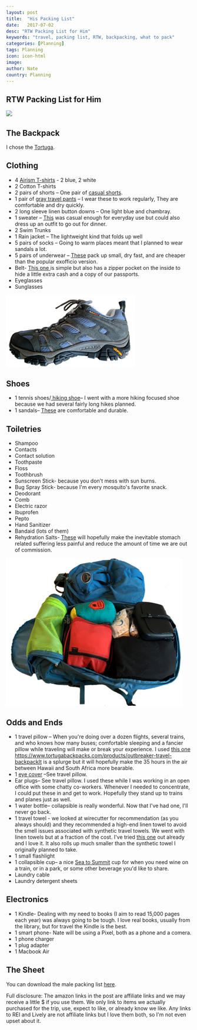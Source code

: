 ```yaml
---
layout: post
title:  "His Packing List"
date:   2017-07-02
desc: "RTW Packing List for Him"
keywords: "travel, packing list, RTW, backpacking, what to pack"
categories: [Planning]
tags: Planning
icon: icon-html
image: 
author: Nate
country: Planning
---
```


## RTW Packing List for Him


<a class="nav navbar-nav navbar-right page-scroll" href="https://www.tortugabackpacks.com/products/outbreaker-travel-backpack" target="_blank"><img src="INSERT PHOTO OF BACKBACK" height="400px" ></a>


## <i class="fa fa-check-square" aria-hidden="true" style="color:#2495C4;"></i> The Backpack
 
I chose the <a href="https://www.tortugabackpacks.com/products/outbreaker-travel-backpack" target="_blank"> Tortuga</a>.
 
## <i class="fa fa-check-square" aria-hidden="true" style="color:#2495C4;"></i> Clothing

- 4 <a href="https://www.uniqlo.com/us/en/men-airism-mesh-crewneck-t-shirt-short-sleeve-182498.html?dwvar_182498_color=COL69&cgid=#q=Airier%2Bmesh&lang=default&start=15" target="_blank"> Airism T-shirts</a> - 2 blue, 2 white
- 2 Cotton T-shirts 
- 2 pairs of shorts – One pair of <a href="http://www.gap.com/browse/product.do?cid=1082251&vid=1&pid=717407002" target="_blank">casual shorts</a>.
- 1 pair of <a href="http://www.gap.com/products/lightweight-straight-fit-performance-khakis-P640155.jsp?pid=640155032&vid=1" target="_blank"> gray travel pants</a> – I wear these to work regularly, They are comfortable and dry quickly.
- 2 long sleeve linen button downs – One light blue and chambray. 
- 1 sweater – <a href="http://athleta.gap.com/browse/product.do?cid=1005761&pcid=1005761&vid=1&pid=438671102" target="_blank"> This</a> was casual enough for everyday use but could also dress up an outfit to go out for dinner.
- 2 Swim Trunks
- 1 Rain jacket – The lightweight kind that folds up well
- 5 pairs of socks – Going to warm places meant that I planned to wear sandals a lot.
- 5 pairs of underwear – <a href="https://www.uniqlo.com/us/en/men-airism-mesh-boxer-briefs-188813.html?dwvar_188813_color=COL09&cgid=men-underwear-airism-boxer-briefs#start=8&cgid=men-underwear-airism-boxer-briefs" target="_blank"> These</a> pack up small, dry fast, and are cheaper than the popular exofficio version.
- Belt- <a href="http://www.gap.com/browse/product.do?pid=520699032&CAWELAID=120280880000190857&CAGPSPN=pla&CAAGID=44118767889&CATCI=pla-72197170136&device=t&product_channel=online&Matchtype=&tid=gppl000001&kwid=1&ap=7&lsft=device:t,cvosrc:cse.google.online_Brand,cvo_campaign:798525498,cvo_pid:44118767889,cvo_crid:189914363232,Matchtype:,tid:gppl000001,kwid:1,ap:7" target="_blank"> This one </a> is simple but also has a zipper pocket on the inside to hide a little extra cash and a copy of our passports. 
- Eyeglasses
- Sunglasses

<a class="nav navbar-nav navbar-right page-scroll" href="https://www.rei.com/product/114593/merrell-moab-2-vent-low-hiking-shoes-womens" target="_blank"><img src="/static/assets/img/blog/shoe.png" width="350px" ></a>

## <i class="fa fa-check-square" aria-hidden="true" style="color:#2495C4;"></i> Shoes

- 1 tennis shoes/<a href="https://www.amazon.com/gp/product/B000PAD2SM/ref=as_li_tl?ie=UTF8&camp=1789&creative=9325&creativeASIN=B000PAD2SM&linkCode=as2&tag=awellchartedp-20&linkId=fe92869da8e13d3901e2ead1418b32fc" target="_blank"> hiking shoe</a>– I went with a more hiking focused shoe because we had several fairly long hikes planned.
- 1 sandals– <a href="http://www.zappos.com/p/merrell-all-out-blaze-flip-dusty-olive/product/8807499/color/3543" target="_blank"> These</a> are comfortable and durable.

## <i class="fa fa-check-square" aria-hidden="true" style="color:#2495C4;"></i> Toiletries

- Shampoo 
- Contacts
- Contact solution
- Toothpaste 
- Floss
- Toothbrush
- Sunscreen Stick- because you don't mess with sun burns.
- Bug Spray Stick- because I'm every mosquito's favorite snack.
- Deodorant
- Comb
- Electric razor
- Ibuprofen
- Pepto
- Hand Sanitizer
- Bandaid (lots of them)
- Rehydration Salts-  <a href="https://www.amazon.com/gp/product/B00OG8G9U2/ref=as_li_tl?ie=UTF8&camp=1789&creative=9325&creativeASIN=B00OG8G9U2&linkCode=as2&tag=awellchartedp-20&linkId=2feb6169b421e824d9bbc835d33c7e86" target="_blank"> These</a> will hopefully make the inevitable stomach related suffering less painful and reduce the amount of time we are out of commission. 

<a class="nav navbar-nav navbar-right page-scroll"><img src="/static/assets/img/blog/packingopenbag.JPG" height="400px" ></a>

## <i class="fa fa-check-square" aria-hidden="true" style="color:#2495C4;"></i> Odds and Ends

- 1 travel pillow – When you're doing over a dozen flights, several trains, and who knows how many buses; comfortable sleeping and a fancier pillow while traveling will make or break your experience. I used <a href="https://www.amazon.com/gp/product/B001DYDAEK/ref=as_li_tl?ie=UTF8&camp=1789&creative=9325&creativeASIN=B001DYDAEK&linkCode=as2&tag=awellchartedp-20&linkId=f821df93546541e0e25bd52cea239af9" target="_blank"> this one</a> https://www.tortugabackpacks.com/products/outbreaker-travel-backpackIt is a splurge but it will hopefully make the 35 hours in the air between Hawaii and South Africa more bearable.
- 1 <a href="https://www.amazon.com/gp/product/B01IFOED8W/ref=as_li_tl?ie=UTF8&camp=1789&creative=9325&creativeASIN=B01IFOED8W&linkCode=as2&tag=awellchartedp-20&linkId=0b0337a856fbf81dca2a0565c2f9ee7a" target="_blank"> eye cover</a> –See travel pillow.
- Ear plugs– See travel pillow. I used these while I was working in an open office with some chatty co-workers. Whenever I needed to concentrate, I could put these in and get to work. Hopefully they stand up to trains and planes just as well.
- 1 water bottle– collapsible is really wonderful. Now that I've had one, I'll never go back.
- 1 travel towel - we looked at wirecutter for recommendation (as you always should) and they recommended a high-end linen towel to avoid the smell issues associated with synthetic travel towels. We went with linen towels but at a fraction of the cost. I've tried <a href="https://www.amazon.com/gp/product/B01MTPU4CJ/ref=as_li_tl?ie=UTF8&camp=1789&creative=9325&creativeASIN=B01MTPU4CJ&linkCode=as2&tag=awellchartedp-20&linkId=676099f70c4badc1d5578a2fc85610b4
" target="_blank"> this one</a> out already and I love it. It also rolls up much smaller than the synthetic towel I originally planned to take.
- 1 small flashlight
- 1 collapsible cup– a nice <a href="https://www.amazon.com/gp/product/B00HWNNLCW/ref=as_li_tl?ie=UTF8&camp=1789&creative=9325&creativeASIN=B00HWNNLCW&linkCode=as2&tag=awellchartedp-20&linkId=ed7917b4b18a75fa20529cfb5d15d025" target="_blank"> Sea to Summit</a> cup for when you need wine on a train, or in a park, or some other beverage you'd like to share.
- Laundry cable
- Laundry detergent sheets

## <i class="fa fa-check-square" aria-hidden="true" style="color:#2495C4;"></i> Electronics

- 1 Kindle- Dealing with my need to books (I aim to read 15,000 pages each year) was always going to be tough. I love real books, usually from the library, but for travel the Kindle is the best.
- 1 smart phone- Nate will be using a Pixel, both as a phone and a comera.
- 1 phone charger
- 1 plug adapter
- 1 Macbook Air
 
## The Sheet

You can download the male packing list <a href="https://docs.google.com/spreadsheets/d/1hDvC-or6HYaVn2WPTCsz6aHSmUGdEe_7AqqDoWZ023o/copy" target="_blank"> here</a>.


Full disclosure: The amazon links in the post are affiliate links and we may receive a little $ if you use them. We only link to items we actually purchased for the trip, use, expect to like, or already know we like. Any links to REI and Lively are not affiliate links but I love them both, so I'm not even upset about it.








